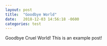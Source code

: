 ```yaml
---
layout: post
title:  "Goodbye World"
date:   2018-12-03 14:56:18 -0600
categories: test
---
```


Goodbye Cruel World! This is an example post!
